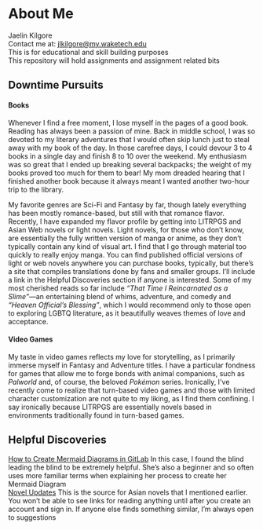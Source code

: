 # About Me
Jaelin Kilgore <br> 
Contact me at: jlkilgore@my.waketech.edu<br>
This is for educational and skill building purposes<br>
This repository will hold assignments and assignment related bits<br>

## Downtime Pursuits

#### Books

Whenever I find a free moment, I lose myself in the pages of a good book. Reading has always been a passion of mine. Back in middle school, I was so devoted to my literary adventures that I would often skip lunch just to steal away with my book of the day. In those carefree days, I could devour 3 to 4 books in a single day and finish  8 to 10 over the weekend. My enthusiasm was so great that I ended up breaking several backpacks; the weight of my books proved too much for them to bear! My mom dreaded hearing that I finished another book because it always meant I wanted another two-hour trip to the library. <br>

My favorite genres are Sci-Fi and Fantasy by far, though lately everything has been mostly romance-based, but still with that romance flavor. Recently, I have expanded my flavor profile by getting into LITRPGS and Asian Web novels or light novels. Light novels, for those who don’t know, are essentially the fully written version of manga or anime, as they don’t typically contain any kind of visual art. I find that I go through material too quickly to really enjoy manga.  You can find published official versions of light or web novels anywhere you can purchase books, typically, but there’s a site that compiles translations done by fans and smaller groups. I’ll include a link in the Helpful Discoveries section if anyone is interested.
Some of my most cherished reads so far include *“That Time I Reincarnated as a Slime”*—an entertaining blend of whims, adventure, and comedy and *“Heaven Official’s Blessing”*, which I would recommend only to those open to exploring LGBTQ literature, as it beautifully weaves themes of love and acceptance.<br>

#### Video Games
My taste in video games reflects my love for storytelling, as I primarily immerse myself in Fantasy and Adventure titles. I have a particular fondness for games that allow me to forge bonds with animal companions, such as *Palworld* and, of course, the beloved *Pokémon* series. Ironically, I've recently come to realize that turn-based video games and those with limited character customization are not quite to my liking, as I find them confining.  I say ironically because LITRPGS are essentially novels based in environments traditionally found in turn-based games. <br>


## Helpful Discoveries

[How to Create Mermaid Diagrams in GitLab]( https://www.youtube.com/watch?v=SQ9QmuTHuSI&t=438s) In this case, I found the blind leading the blind to be extremely helpful. She’s also a beginner and so often uses more familiar terms when explaining her process to create her Mermaid Diagram <br>
[Novel Updates](https://www.novelupdates.com/) This is the source for Asian novels that I mentioned earlier. You won’t be able to see links for reading anything until after you create an account and sign in. If anyone else finds something similar, I’m always open to suggestions

